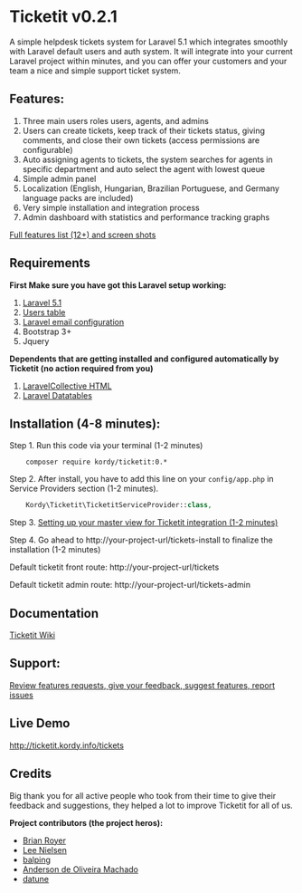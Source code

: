 # Ticketit  v0.2.1

A simple helpdesk tickets system for Laravel 5.1 which integrates smoothly with Laravel default users and auth system. 
It will integrate into your current Laravel project within minutes, and you can offer your customers and your team a nice and simple support ticket system. 

## Features:
1. Three main users roles users, agents, and admins
2. Users can create tickets, keep track of their tickets status, giving comments, and close their own tickets (access permissions are configurable)
3. Auto assigning agents to tickets, the system searches for agents in specific department and auto select the agent with lowest queue
4. Simple admin panel 
5. Localization (English, Hungarian, Brazilian Portuguese, and Germany language packs are included)
6. Very simple installation and integration process
7. Admin dashboard with statistics and performance tracking graphs

[Full features list (12+) and screen shots](https://github.com/thekordy/ticketit/wiki/v0.2.1-Features)

## Requirements
**First Make sure you have got this Laravel setup working:**

1. [Laravel 5.1](http://laravel.com/docs/5.1#installation)
2. [Users table](http://laravel.com/docs/5.1/authentication)
3. [Laravel email configuration](http://laravel.com/docs/5.1/mail#sending-mail)
4. Bootstrap 3+
5. Jquery

**Dependents that are getting installed and configured automatically by Ticketit (no action required from you)**

1. [LaravelCollective HTML](https://github.com/laravelcollective/html)
2. [Laravel Datatables](https://github.com/yajra/laravel-datatables)

## Installation (4-8 minutes):

Step 1. Run this code via your terminal (1-2 minutes)
```shell
	composer require kordy/ticketit:0.*
```

Step 2. After install, you have to add this line on your `config/app.php` in Service Providers section (1-2 minutes).
```php
	Kordy\Ticketit\TicketitServiceProvider::class,
```

Step 3. [Setting up your master view for Ticketit integration (1-2 minutes)](https://github.com/thekordy/ticketit/wiki/Integrating-Ticketit-views-with-your-project-template)

Step 4. Go ahead to http://your-project-url/tickets-install to finalize the installation (1-2 minutes)

Default ticketit front route: http://your-project-url/tickets

Default ticketit admin route: http://your-project-url/tickets-admin

## Documentation
[Ticketit Wiki](https://github.com/thekordy/ticketit/wiki)

## Support:
[Review features requests, give your feedback, suggest features, report issues](https://github.com/thekordy/ticketit/issues)

## Live Demo
http://ticketit.kordy.info/tickets

## Credits
Big thank you for all active people who took from their time to give their feedback and suggestions, they helped a lot to improve Ticketit for all of us.

**Project contributors (the project heros):**
* [Brian Royer](https://github.com/FusionDesign)
* [Lee Nielsen](https://github.com/fishmad)
* [balping](https://github.com/balping)
* [Anderson de Oliveira Machado](https://github.com/andersondeoliveiramachado)
* [datune](https://github.com/datune)

